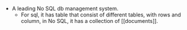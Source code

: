 - A leading No SQL db management system. 
	-  For sql, it has table that consist of different tables, with rows and column, in No SQL, it has a collection of [[documents]]. 
